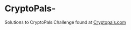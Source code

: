 # CryptoPals-
Solutions to CryptoPals Challenge found at <a href="https://cryptopals.com/">Cryptopals.com</a>
